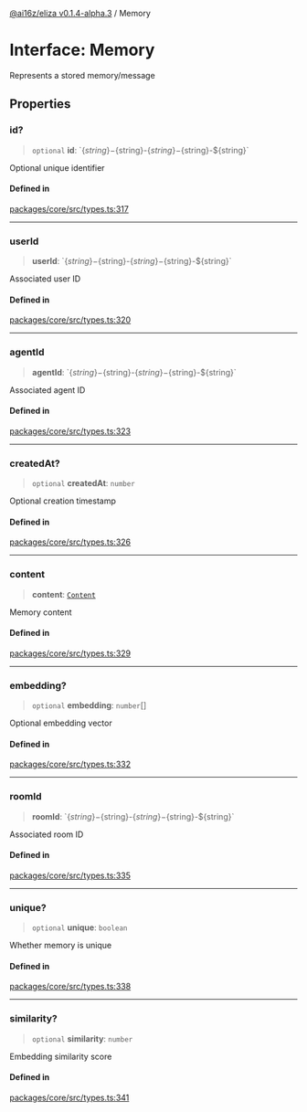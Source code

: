 [@ai16z/eliza v0.1.4-alpha.3](../index.md) / Memory

# Interface: Memory

Represents a stored memory/message

## Properties

### id?

> `optional` **id**: \`$\{string\}-$\{string\}-$\{string\}-$\{string\}-$\{string\}\`

Optional unique identifier

#### Defined in

[packages/core/src/types.ts:317](https://github.com/BlueBoxGaming/eliza/blob/main/packages/core/src/types.ts#L317)

***

### userId

> **userId**: \`$\{string\}-$\{string\}-$\{string\}-$\{string\}-$\{string\}\`

Associated user ID

#### Defined in

[packages/core/src/types.ts:320](https://github.com/BlueBoxGaming/eliza/blob/main/packages/core/src/types.ts#L320)

***

### agentId

> **agentId**: \`$\{string\}-$\{string\}-$\{string\}-$\{string\}-$\{string\}\`

Associated agent ID

#### Defined in

[packages/core/src/types.ts:323](https://github.com/BlueBoxGaming/eliza/blob/main/packages/core/src/types.ts#L323)

***

### createdAt?

> `optional` **createdAt**: `number`

Optional creation timestamp

#### Defined in

[packages/core/src/types.ts:326](https://github.com/BlueBoxGaming/eliza/blob/main/packages/core/src/types.ts#L326)

***

### content

> **content**: [`Content`](Content.md)

Memory content

#### Defined in

[packages/core/src/types.ts:329](https://github.com/BlueBoxGaming/eliza/blob/main/packages/core/src/types.ts#L329)

***

### embedding?

> `optional` **embedding**: `number`[]

Optional embedding vector

#### Defined in

[packages/core/src/types.ts:332](https://github.com/BlueBoxGaming/eliza/blob/main/packages/core/src/types.ts#L332)

***

### roomId

> **roomId**: \`$\{string\}-$\{string\}-$\{string\}-$\{string\}-$\{string\}\`

Associated room ID

#### Defined in

[packages/core/src/types.ts:335](https://github.com/BlueBoxGaming/eliza/blob/main/packages/core/src/types.ts#L335)

***

### unique?

> `optional` **unique**: `boolean`

Whether memory is unique

#### Defined in

[packages/core/src/types.ts:338](https://github.com/BlueBoxGaming/eliza/blob/main/packages/core/src/types.ts#L338)

***

### similarity?

> `optional` **similarity**: `number`

Embedding similarity score

#### Defined in

[packages/core/src/types.ts:341](https://github.com/BlueBoxGaming/eliza/blob/main/packages/core/src/types.ts#L341)
